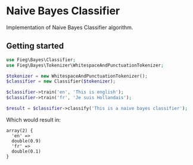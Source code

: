 Naive Bayes Classifier
======================

Implementation of Naive Bayes Classifier algorithm.

Getting started
---------------

```php
use Fieg\Bayes\Classifier;
use Fieg\Bayes\Tokenizer\WhitespaceAndPunctuationTokenizer;

$tokenizer = new WhitespaceAndPunctuationTokenizer();
$classifier = new Classifier($tokenizer);

$classifier->train('en', 'This is english');
$classifier->train('fr', 'Je suis Hollandais');

$result = $classifier->classify('This is a naive bayes classifier');
```

Which would result in:

```
array(2) {
  'en' =>
  double(0.9)
  'fr' =>
  double(0.1)
}
```
